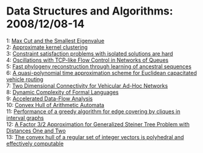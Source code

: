 # Data Structures and Algorithms: 2008/12/08-14  
1: [Max Cut and the Smallest Eigenvalue](https://doi.org/10.48550/arXiv.0806.1978)  
2: [Approximate kernel clustering](https://doi.org/10.48550/arXiv.0807.4626)  
3: [Constraint satisfaction problems with isolated solutions are hard](https://doi.org/10.48550/arXiv.0810.1499)  
4: [Oscillations with TCP-like Flow Control in Networks of Queues](https://doi.org/10.48550/arXiv.0812.1321)  
5: [Fast phylogeny reconstruction through learning of ancestral sequences](https://doi.org/10.48550/arXiv.0812.1587)  
6: [A quasi-polynomial time approximation scheme for Euclidean capacitated  vehicle routing](https://doi.org/10.48550/arXiv.0812.1595)  
7: [Two Dimensional Connectivity for Vehicular Ad-Hoc Networks](https://doi.org/10.48550/arXiv.0812.1628)  
8: [Dynamic Complexity of Formal Languages](https://doi.org/10.48550/arXiv.0812.1915)  
9: [Accelerated Data-Flow Analysis](https://doi.org/10.48550/arXiv.0812.2011)  
10: [Convex Hull of Arithmetic Automata](https://doi.org/10.48550/arXiv.0812.2014)  
11: [Performance of a greedy algorithm for edge covering by cliques in  interval graphs](https://doi.org/10.48550/arXiv.0812.2115)  
12: [A Factor 3/2 Approximation for Generalized Steiner Tree Problem with  Distances One and Two](https://doi.org/10.48550/arXiv.0812.2137)  
13: [The convex hull of a regular set of integer vectors is polyhedral and  effectively computable](https://doi.org/10.48550/arXiv.0812.1951)  